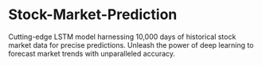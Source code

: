 # Stock-Market-Prediction
Cutting-edge LSTM model harnessing 10,000 days of historical stock market data for precise predictions. Unleash the power of deep learning to forecast market trends with unparalleled accuracy.
